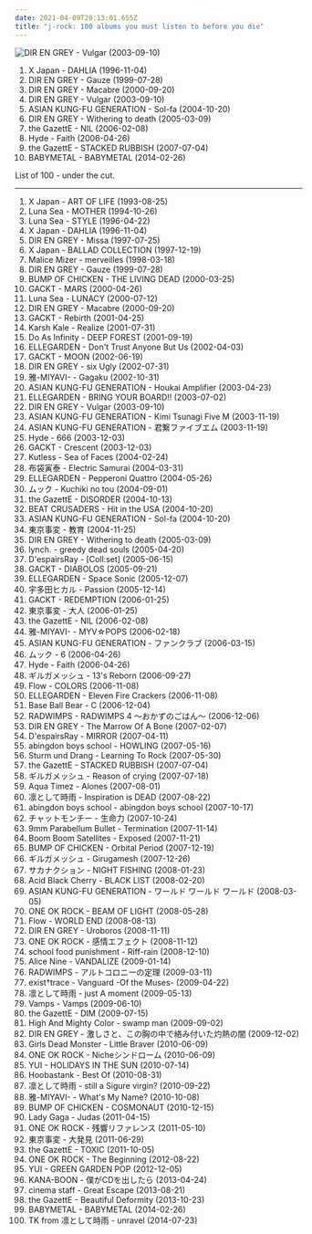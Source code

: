 ```yaml
---
date: 2021-04-09T20:13:01.655Z
title: "j-rock: 100 albums you must listen to before you die"
---
```

![DIR EN GREY - Vulgar (2003-09-10)](http://coverartarchive.org/release/0ddfef9a-16d2-3f43-94bf-5e5efdb13883/7454535329-500.jpg "DIR EN GREY - Vulgar (2003-09-10)")
<ol class="albums">
<li data-cover="https://img.discogs.com/pM4_39Y3cXXUsPpShG0cMstN1Q4=/fit-in/600x505/filters:strip_icc():format(jpeg):mode_rgb():quality(90)/discogs-images/R-4854086-1512640960-1267.jpeg.jpg" data-tags="j-rock" role="button">X Japan - DAHLIA (1996-11-04)</li>
<li data-cover="http://coverartarchive.org/release/1d5cae88-9b83-483b-b1d7-25b1febbaf3b/7461042517-500.jpg" data-tags="j-rock, visual kei" role="button">DIR EN GREY - Gauze (1999-07-28)</li>
<li data-cover="http://coverartarchive.org/release/cdd7017c-9510-4c38-ad22-dc626c00b418/3178284336-500.jpg" data-tags="j-rock, visual kei" role="button">DIR EN GREY - Macabre (2000-09-20)</li>
<li data-cover="http://coverartarchive.org/release/0ddfef9a-16d2-3f43-94bf-5e5efdb13883/7454535329-500.jpg" data-tags="j-rock" role="button">DIR EN GREY - Vulgar (2003-09-10)</li>
<li data-cover="http://coverartarchive.org/release/578b8fb0-32f6-404c-a51a-ac4eb2a75332/7668705803-500.jpg" data-tags="j-rock" role="button">ASIAN KUNG-FU GENERATION - Sol-fa (2004-10-20)</li>
<li data-cover="http://coverartarchive.org/release/d35e3a69-75a7-44a1-9e68-fd4e7b548976/11585065817-500.jpg" data-tags="japanese, visual kei, j-rock, dir en grey" role="button">DIR EN GREY - Withering to death (2005-03-09)</li>
<li data-cover="http://coverartarchive.org/release/f3c4087a-dcc9-3cea-a50a-5acd052e71af/11254027972-500.jpg" data-tags="j-rock" role="button">the GazettE - NIL (2006-02-08)</li>
<li data-cover="http://coverartarchive.org/release/339c1c01-6295-4576-a29d-fbe6f1ca00c9/7054757346-500.jpg" data-tags="j-rock" role="button">Hyde - Faith (2006-04-26)</li>
<li data-cover="http://coverartarchive.org/release/9aaca833-fb3f-4f8c-8b9c-4617715e9d9e/11039926115-500.jpg" data-tags="japanese, j-rock, visual kei, the gazette" role="button">the GazettE - STACKED RUBBISH (2007-07-04)</li>
<li data-cover="http://coverartarchive.org/release/e5c0f2cc-692c-46e2-af7d-4404c95e1550/6434003625-500.jpg" data-tags="metal, j-pop, kawaii metal" role="button">BABYMETAL - BABYMETAL (2014-02-26)</li>
</ol>
List of 100 - under the cut.
<!-- more -->

_________________

<ol class="albums">
<li data-cover="http://coverartarchive.org/release/9856fe82-ee58-46f3-8dc6-1e146ae0989a/18870075471-500.jpg" data-tags="symphonic metal, progressive metal" role="button">
X Japan - ART OF LIFE (1993-08-25)
</li>
<li data-cover="https://img.discogs.com/aVYuTaYK98DSZWc_VPlisrjNk-c=/fit-in/600x594/filters:strip_icc():format(jpeg):mode_rgb():quality(90)/discogs-images/R-832189-1527491587-2668.jpeg.jpg" data-tags="rock, japanese, alternative rock, progressive rock, epic, post-punk, melodic, jpop, dream pop, japan, japanese rock, j, j-rock, j-pop, jrock, legends, japanese music, j-music, to explore, luna sea, pure beauty, loved albums, sugizo, ryuichi kawamura, inoran, legends of rock, in future, fxxing masterpiece, there is no tag for this masterpiece" role="button">
Luna Sea - MOTHER (1994-10-26)
</li>
<li data-cover="https://img.discogs.com/blUiHA7OZwvowWtTS082Pg5B2x4=/fit-in/300x300/filters:strip_icc():format(jpeg):mode_rgb():quality(90)/discogs-images/R-14350624-1572767140-4238.jpeg.jpg" data-tags="rock, japanese, japan, j-rock" role="button">
Luna Sea - STYLE (1996-04-22)
</li>
<li data-cover="https://img.discogs.com/pM4_39Y3cXXUsPpShG0cMstN1Q4=/fit-in/600x505/filters:strip_icc():format(jpeg):mode_rgb():quality(90)/discogs-images/R-4854086-1512640960-1267.jpeg.jpg" data-tags="j-rock" role="button">
X Japan - DAHLIA (1996-11-04)
</li>
<li data-cover="http://coverartarchive.org/release/ea37767c-a8fa-4b63-b2b3-878fbfc288d3/7461388127-500.jpg" data-tags="j-rock" role="button">
DIR EN GREY - Missa (1997-07-25)
</li>
<li data-cover="https://img.discogs.com/gofzg8WWrEfHC3XGOdjWFnmXbh0=/fit-in/600x849/filters:strip_icc():format(jpeg):mode_rgb():quality(90)/discogs-images/R-5276007-1592068264-7558.jpeg.jpg" data-tags="j-rock" role="button">
X Japan - BALLAD COLLECTION (1997-12-19)
</li>
<li data-cover="http://coverartarchive.org/release/7d3b9817-b46c-46e7-a94a-3675134fbcf9/21937152600-500.jpg" data-tags="visual kei, j-rock" role="button">
Malice Mizer - merveilles (1998-03-18)
</li>
<li data-cover="http://coverartarchive.org/release/1d5cae88-9b83-483b-b1d7-25b1febbaf3b/7461042517-500.jpg" data-tags="j-rock, visual kei" role="button">
DIR EN GREY - Gauze (1999-07-28)
</li>
<li data-cover="https://img.discogs.com/h9_mauLtA7IUNHa0G4ecDpjqsLk=/fit-in/370x368/filters:strip_icc():format(jpeg):mode_rgb():quality(90)/discogs-images/R-5429136-1393147009-7806.jpeg.jpg" data-tags="j-rock, bump of chicken" role="button">
BUMP OF CHICKEN - THE LIVING DEAD (2000-03-25)
</li>
<li data-cover="https://img.discogs.com/_ReOz2Eg5OLNoovgXmZfvgchvfs=/fit-in/600x603/filters:strip_icc():format(jpeg):mode_rgb():quality(90)/discogs-images/R-13986322-1565521811-3863.webp.jpg" data-tags="gackt, japanese, j-rock" role="button">
GACKT - MARS (2000-04-26)
</li>
<li data-cover="https://img.discogs.com/lpjkBWhTgEmszY9XiMKJpcJI4G0=/fit-in/500x978/filters:strip_icc():format(jpeg):mode_rgb():quality(90)/discogs-images/R-9143344-1475519802-6071.jpeg.jpg" data-tags="japanese, japanese rock, j-rock, visual kei, jrock, visual key" role="button">
Luna Sea - LUNACY (2000-07-12)
</li>
<li data-cover="http://coverartarchive.org/release/cdd7017c-9510-4c38-ad22-dc626c00b418/3178284336-500.jpg" data-tags="j-rock, visual kei" role="button">
DIR EN GREY - Macabre (2000-09-20)
</li>
<li data-cover="http://coverartarchive.org/release/0b0cb384-ad5a-32b1-a69e-566e1e436d5c/17833938395-500.jpg" data-tags="j-rock, japanese" role="button">
GACKT - Rebirth (2001-04-25)
</li>
<li data-cover="http://coverartarchive.org/release/a882962a-d989-4d2d-ab03-7a9da0385a1b/10902191890-500.jpg" data-tags="india, electronic" role="button">
Karsh Kale - Realize (2001-07-31)
</li>
<li data-cover="https://img.discogs.com/n3wlcjlk3J46Foory-bhhzgdkb4=/fit-in/600x526/filters:strip_icc():format(jpeg):mode_rgb():quality(90)/discogs-images/R-598832-1141312670.jpeg.jpg" data-tags="j-rock, j-pop, do as infinity" role="button">
Do As Infinity - DEEP FOREST (2001-09-19)
</li>
<li data-cover="http://coverartarchive.org/release/596701d5-9859-49e5-91f0-be5ea0124203/20586182619-500.jpg" data-tags="rock, j-rock" role="button">
ELLEGARDEN - Don't Trust Anyone But Us (2002-04-03)
</li>
<li data-cover="https://img.discogs.com/lSbcfxhsZGPy283mAeWm4ogPwDc=/fit-in/400x400/filters:strip_icc():format(jpeg):mode_rgb():quality(90)/discogs-images/R-2928666-1307764118.jpeg.jpg" data-tags="j-rock, japanese" role="button">
GACKT - MOON (2002-06-19)
</li>
<li data-cover="http://coverartarchive.org/release/db8a335e-3686-4327-8c0c-38adb701ad9d/16181934440-500.jpg" data-tags="dir en grey, metal, japanese, j-rock" role="button">
DIR EN GREY - six Ugly (2002-07-31)
</li>
<li data-cover="https://via.placeholder.com/450" data-tags="japanese" role="button">
雅-MIYAVI- - Gagaku (2002-10-31)
</li>
<li data-cover="https://img.discogs.com/6eqJclpBSHFjPIgdfTzCFm1Twm4=/fit-in/500x500/filters:strip_icc():format(jpeg):mode_rgb():quality(90)/discogs-images/R-13877239-1563119976-9959.jpeg.jpg" data-tags="j-rock, jrock" role="button">
ASIAN KUNG-FU GENERATION - Houkai Amplifier (2003-04-23)
</li>
<li data-cover="https://img.discogs.com/jd0I2Z2i9krH0Qly8StZfmT9xTQ=/fit-in/512x512/filters:strip_icc():format(jpeg):mode_rgb():quality(90)/discogs-images/R-6059875-1410026043-9412.jpeg.jpg" data-tags="j-rock, e, ellegarden, haruka, bring your board" role="button">
ELLEGARDEN - BRING YOUR BOARD!! (2003-07-02)
</li>
<li data-cover="http://coverartarchive.org/release/0ddfef9a-16d2-3f43-94bf-5e5efdb13883/7454535329-500.jpg" data-tags="j-rock" role="button">
DIR EN GREY - Vulgar (2003-09-10)
</li>
<li data-cover="http://coverartarchive.org/release/dde332bb-ee41-438f-b35f-d1ac1679423e/12986618133-500.jpg" data-tags="rock, j-rock, jrock" role="button">
ASIAN KUNG-FU GENERATION - Kimi Tsunagi Five M (2003-11-19)
</li>
<li data-cover="http://coverartarchive.org/release/f5d13ed6-7e6e-43a0-b772-0bd13566d6c8/17685613236-500.jpg" data-tags="asian kung-fu generation" role="button">
ASIAN KUNG-FU GENERATION - 君繋ファイブエム (2003-11-19)
</li>
<li data-cover="https://img.discogs.com/YhI2VTY_PbG29E7wQ7KwGbYGksM=/fit-in/320x317/filters:strip_icc():format(jpeg):mode_rgb():quality(90)/discogs-images/R-4141608-1356703260-4041.jpeg.jpg" data-tags="j-rock, japanese, hyde" role="button">
Hyde - 666 (2003-12-03)
</li>
<li data-cover="https://img.discogs.com/lSbcfxhsZGPy283mAeWm4ogPwDc=/fit-in/400x400/filters:strip_icc():format(jpeg):mode_rgb():quality(90)/discogs-images/R-2928666-1307764118.jpeg.jpg" data-tags="j-rock" role="button">
GACKT - Crescent (2003-12-03)
</li>
<li data-cover="http://coverartarchive.org/release/5163d5e5-77fa-45f0-906a-60f82f0eecac/4786609440-500.jpg" data-tags="christian rock, kutless" role="button">
Kutless - Sea of Faces (2004-02-24)
</li>
<li data-cover="http://coverartarchive.org/release/5a963a42-9648-4880-97d2-377faec3837e/23736259677-500.jpg" data-tags="rock, japanese, j-rock" role="button">
布袋寅泰 - Electric Samurai (2004-03-31)
</li>
<li data-cover="https://img.discogs.com/jd0I2Z2i9krH0Qly8StZfmT9xTQ=/fit-in/512x512/filters:strip_icc():format(jpeg):mode_rgb():quality(90)/discogs-images/R-6059875-1410026043-9412.jpeg.jpg" data-tags="ellegarden - pepperoni quattro, j-rock" role="button">
ELLEGARDEN - Pepperoni Quattro (2004-05-26)
</li>
<li data-cover="http://coverartarchive.org/release/aefd13e5-4fb9-467f-8c04-4a001e76f0e8/5642492162-500.jpg" data-tags="j-rock, mucc" role="button">
ムック - Kuchiki no tou (2004-09-01)
</li>
<li data-cover="https://img.discogs.com/T71CGshtIYoaHDlwFQ0TEh85ar8=/fit-in/600x576/filters:strip_icc():format(jpeg):mode_rgb():quality(90)/discogs-images/R-7471874-1442307418-3559.png.jpg" data-tags="rock" role="button">
the GazettE - DISORDER (2004-10-13)
</li>
<li data-cover="https://img.discogs.com/Zo7D977oOvF1hP3b2ytKauQG4hI=/fit-in/324x384/filters:strip_icc():format(jpeg):mode_rgb():quality(90)/discogs-images/R-13430182-1554050602-3928.jpeg.jpg" data-tags="j-rock" role="button">
BEAT CRUSADERS - Hit in the USA (2004-10-20)
</li>
<li data-cover="http://coverartarchive.org/release/578b8fb0-32f6-404c-a51a-ac4eb2a75332/7668705803-500.jpg" data-tags="j-rock" role="button">
ASIAN KUNG-FU GENERATION - Sol-fa (2004-10-20)
</li>
<li data-cover="http://coverartarchive.org/release/b08eaad5-28f9-4404-b3b7-90067c092d1d/6692942777-500.jpg" data-tags="japanese" role="button">
東京事変 - 教育 (2004-11-25)
</li>
<li data-cover="http://coverartarchive.org/release/d35e3a69-75a7-44a1-9e68-fd4e7b548976/11585065817-500.jpg" data-tags="japanese, visual kei, j-rock, dir en grey" role="button">
DIR EN GREY - Withering to death (2005-03-09)
</li>
<li data-cover="https://img.discogs.com/5XRzArmHt2r1tTpLFCSYUzbvHQA=/fit-in/600x600/filters:strip_icc():format(jpeg):mode_rgb():quality(90)/discogs-images/R-3978388-1602109519-2299.jpeg.jpg" data-tags="j-rock, nagoya kei" role="button">
lynch. - greedy dead souls (2005-04-20)
</li>
<li data-cover="https://img.discogs.com/Dx5rsoFOygBx8nPxKW8Sq5ev6N0=/fit-in/392x400/filters:strip_icc():format(jpeg):mode_rgb():quality(90)/discogs-images/R-1777368-1242662992.jpeg.jpg" data-tags="rock, japanese, industrial, asian, male vocalists, 00s, industrial metal, j-rock, spookycore" role="button">
D'espairsRay - [Coll:set] (2005-06-15)
</li>
<li data-cover="https://img.discogs.com/tZK-DOrCicd8CIQbgQXsNfDcYVE=/fit-in/500x444/filters:strip_icc():format(jpeg):mode_rgb():quality(90)/discogs-images/R-13970450-1565175886-2381.jpeg.jpg" data-tags="j-rock, japanese" role="button">
GACKT - DIABOLOS (2005-09-21)
</li>
<li data-cover="https://img.discogs.com/jd0I2Z2i9krH0Qly8StZfmT9xTQ=/fit-in/512x512/filters:strip_icc():format(jpeg):mode_rgb():quality(90)/discogs-images/R-6059875-1410026043-9412.jpeg.jpg" data-tags="emo, 00s, j-rock" role="button">
ELLEGARDEN - Space Sonic (2005-12-07)
</li>
<li data-cover="https://via.placeholder.com/450" data-tags="soundtrack, pop, rock, japanese, female vocalists, mpb, game, anime, j-rock, video game music, j-pop, utada hikaru, kingdom hearts" role="button">
宇多田ヒカル - Passion (2005-12-14)
</li>
<li data-cover="http://coverartarchive.org/release/112ccca8-1db4-4e7a-86ac-3336eaa432a1/27103987186-500.jpg" data-tags="j-rock, japanese" role="button">
GACKT - REDEMPTION (2006-01-25)
</li>
<li data-cover="http://coverartarchive.org/release/da0bccda-6ebb-49e9-9efc-5fd2e5a43526/13191334225-500.jpg" data-tags="j-rock, tokyo incidents" role="button">
東京事変 - 大人 (2006-01-25)
</li>
<li data-cover="http://coverartarchive.org/release/f3c4087a-dcc9-3cea-a50a-5acd052e71af/11254027972-500.jpg" data-tags="j-rock" role="button">
the GazettE - NIL (2006-02-08)
</li>
<li data-cover="https://via.placeholder.com/450" data-tags="japanese, male vocalists, j-rock, j-pop-rock" role="button">
雅-MIYAVI- - MYV☆POPS (2006-02-18)
</li>
<li data-cover="http://coverartarchive.org/release/a73f09e4-0136-44c4-a3ee-9dff4617d7f9/3462461101-500.jpg" data-tags="jpop, j-rock, j-pop, jrock" role="button">
ASIAN KUNG-FU GENERATION - ファンクラブ (2006-03-15)
</li>
<li data-cover="https://img.discogs.com/USydrwKp4ZXsS1MwQ4ER9_tEKEw=/fit-in/600x596/filters:strip_icc():format(jpeg):mode_rgb():quality(90)/discogs-images/R-16278016-1606460378-9188.jpeg.jpg" data-tags="j-rock" role="button">
ムック - 6 (2006-04-26)
</li>
<li data-cover="http://coverartarchive.org/release/339c1c01-6295-4576-a29d-fbe6f1ca00c9/7054757346-500.jpg" data-tags="j-rock" role="button">
Hyde - Faith (2006-04-26)
</li>
<li data-cover="http://coverartarchive.org/release/ffa1cb26-66c1-4ab7-a816-bc1db3b307b2/7017421921-500.jpg" data-tags="rock, japanese, asian, male vocalists, 00s, j-rock" role="button">
ギルガメッシュ - 13's Reborn (2006-09-27)
</li>
<li data-cover="https://via.placeholder.com/450" data-tags="j-rock, flow" role="button">
Flow - COLORS (2006-11-08)
</li>
<li data-cover="https://img.discogs.com/lD9hgbJ9j1I31uA-U_5Oi7wHpKE=/fit-in/600x599/filters:strip_icc():format(jpeg):mode_rgb():quality(90)/discogs-images/R-3221297-1321091639.jpeg.jpg" data-tags="rock, japanese, j-rock" role="button">
ELLEGARDEN - Eleven Fire Crackers (2006-11-08)
</li>
<li data-cover="http://coverartarchive.org/release/d194251c-2173-445f-9a05-790e3b56fc3a/6245148270-500.jpg" data-tags="rock, japanese, 00s, j-rock" role="button">
Base Ball Bear - C (2006-12-04)
</li>
<li data-cover="http://coverartarchive.org/release/3a8fe18f-7603-4e5c-905f-12f437adabbd/13944766792-500.jpg" data-tags="japanese rock, j-rock, radwimps" role="button">
RADWIMPS - RADWIMPS 4 ～おかずのごはん～ (2006-12-06)
</li>
<li data-cover="http://coverartarchive.org/release/5d43e329-315e-33c5-bba5-81d033e266c9/11644533393-500.jpg" data-tags="metalcore, alternative metal, japanese" role="button">
DIR EN GREY - The Marrow Of A Bone (2007-02-07)
</li>
<li data-cover="https://img.discogs.com/ivlCXvUaRvIfAJN6yQz9l1idr5Q=/fit-in/475x462/filters:strip_icc():format(jpeg):mode_rgb():quality(90)/discogs-images/R-1488527-1230477522.jpeg.jpg" data-tags="visual kei" role="button">
D'espairsRay - MIRROR (2007-04-11)
</li>
<li data-cover="http://coverartarchive.org/release/a7c8c214-c7a1-4500-8e0e-5226c3ed9c86/7185809851-500.jpg" data-tags="j-rock" role="button">
abingdon boys school - HOWLING (2007-05-16)
</li>
<li data-cover="https://img.discogs.com/xtw-OU2rHnQDBLOicHEMH4kRFNE=/fit-in/456x400/filters:strip_icc():format(jpeg):mode_rgb():quality(90)/discogs-images/R-2479045-1321193620.jpeg.jpg" data-tags="soundtrack, noise, pop, rock, 60s, 70s, 80s, dead, brutal, grindcore, emo, rap, experimental, noise rock, underground rap, lo-fi, world, techno, 90s, death, nigeria, composer, dirty south, screamo, political, comedy, chainsaw, finnish, cyberpunk, stoner, breakcore, garage, kids, male vocalists, dark ambient, 50s, 40s, videogame, j-rock, mexican, underground, propaganda, anarchy, grim, power metal, suicide, crime, chaos, melodic noise, porn, marijuana, penis, goregrind, fuck, gangsta, scat, conspiracy, noisecore, deathcore, symphonic black metal, nsbm, cocaine, childrens music, hell, jesus, violence, death row, aids, disease, sickness, murder, satan, disaster, bacteria, islam, misery, moses, columbia, tragic, illegal, suicidal black metal, depressive, child abuse, homicide, cult, erotic, zombie, desperate, one hit wonder" role="button">
Sturm und Drang - Learning To Rock (2007-05-30)
</li>
<li data-cover="http://coverartarchive.org/release/9aaca833-fb3f-4f8c-8b9c-4617715e9d9e/11039926115-500.jpg" data-tags="japanese, j-rock, visual kei, the gazette" role="button">
the GazettE - STACKED RUBBISH (2007-07-04)
</li>
<li data-cover="https://via.placeholder.com/450" data-tags="j-rock" role="button">
ギルガメッシュ - Reason of crying (2007-07-18)
</li>
<li data-cover="https://via.placeholder.com/450" data-tags="j-rock, s, the neilesh" role="button">
Aqua Timez - Alones (2007-08-01)
</li>
<li data-cover="http://coverartarchive.org/release/6308416e-2d30-4abf-8242-f859272c8e71/24763633254-500.jpg" data-tags="post-hardcore, j-rock" role="button">
凛として時雨 - Inspiration is DEAD (2007-08-22)
</li>
<li data-cover="https://img.discogs.com/V-y_zlb78r3oMes1n6M8dEzwc8M=/fit-in/500x432/filters:strip_icc():format(jpeg):mode_rgb():quality(90)/discogs-images/R-3616432-1337518222-7816.jpeg.jpg" data-tags="japanese" role="button">
abingdon boys school - abingdon boys school (2007-10-17)
</li>
<li data-cover="http://coverartarchive.org/release/26bd077b-bb06-4f4b-8180-326d93229ea3/1049228507-500.jpg" data-tags="female vocalists, pop rock, japanese rock, 00s, j-rock, girl rock, seimeiryoku" role="button">
チャットモンチー - 生命力 (2007-10-24)
</li>
<li data-cover="http://coverartarchive.org/release/85b4cb62-1c88-4e2d-8c3e-f1760f47e11e/16180804812-500.jpg" data-tags="j-rock" role="button">
9mm Parabellum Bullet - Termination (2007-11-14)
</li>
<li data-cover="https://img.discogs.com/5F3aoNdzzwQ78Ri8905Wn0ySu1E=/fit-in/600x535/filters:strip_icc():format(jpeg):mode_rgb():quality(90)/discogs-images/R-854207-1165920252.jpeg.jpg" data-tags="electronic" role="button">
Boom Boom Satellites - Exposed (2007-11-21)
</li>
<li data-cover="https://via.placeholder.com/450" data-tags="j-rock" role="button">
BUMP OF CHICKEN - Orbital Period (2007-12-19)
</li>
<li data-cover="https://via.placeholder.com/450" data-tags="japanese, j-rock" role="button">
ギルガメッシュ - Girugamesh (2007-12-26)
</li>
<li data-cover="https://via.placeholder.com/450" data-tags="electronic, rock, japanese, j-rock, days and nights, fish and amphibians, fish and other sea creatures" role="button">
サカナクション - NIGHT FISHING (2008-01-23)
</li>
<li data-cover="https://img.discogs.com/xk6gylrAlI8rAKZaGRRPu89Y6Hg=/fit-in/500x500/filters:strip_icc():format(jpeg):mode_rgb():quality(90)/discogs-images/R-2559780-1290445768.jpeg.jpg" data-tags="j-rock, rock" role="button">
Acid Black Cherry - BLACK LIST (2008-02-20)
</li>
<li data-cover="https://via.placeholder.com/450" data-tags="j-rock" role="button">
ASIAN KUNG-FU GENERATION - ワールド ワールド ワールド (2008-03-05)
</li>
<li data-cover="http://coverartarchive.org/release/de81a52e-47f0-406e-858a-66c0fd689c9b/9622669749-500.jpg" data-tags="j-rock" role="button">
ONE OK ROCK - BEAM OF LIGHT (2008-05-28)
</li>
<li data-cover="https://img.discogs.com/46dad272331b770e45c28eea695bf30f59a15b86/images/spacer.gif" data-tags="japanese, jpop, asian, male vocalists, anime, j-rock, j-pop, group, boy band, asian music, asian pop" role="button">
Flow - WORLD END (2008-08-13)
</li>
<li data-cover="http://coverartarchive.org/release/fb296c28-e379-4405-9bb4-c24793685c6c/20605730802-500.jpg" data-tags="alternative metal, progressive metal, j-metal" role="button">
DIR EN GREY - Uroboros (2008-11-11)
</li>
<li data-cover="https://via.placeholder.com/450" data-tags="j-rock, favorite" role="button">
ONE OK ROCK - 感情エフェクト (2008-11-12)
</li>
<li data-cover="http://coverartarchive.org/release/5e65ab8e-9612-33b7-b608-7ddfd43c0798/20938507691-500.jpg" data-tags="j-rock, j-indie, j-pop rock" role="button">
school food punishment - Riff-rain (2008-12-10)
</li>
<li data-cover="https://img.discogs.com/wuiS8mpWYldsTwidt9PTdhZLxaQ=/fit-in/360x360/filters:strip_icc():format(jpeg):mode_rgb():quality(90)/discogs-images/R-5251804-1388770634-2533.jpeg.jpg" data-tags="rock, japanese, j-rock" role="button">
Alice Nine - VANDALIZE (2009-01-14)
</li>
<li data-cover="http://coverartarchive.org/release/933cf928-ef7d-44f9-a605-960ed9e6ff79/14459235896-500.jpg" data-tags="j-rock" role="button">
RADWIMPS - アルトコロニーの定理 (2009-03-11)
</li>
<li data-cover="https://via.placeholder.com/450" data-tags="japanese, j-rock" role="button">
exist†trace - Vanguard -Of the Muses- (2009-04-22)
</li>
<li data-cover="http://coverartarchive.org/release/36680ad6-a047-423a-b06b-d6723a3dc56f/12651455221-500.jpg" data-tags="alternative rock, post-hardcore, j-rock" role="button">
凛として時雨 - just A moment (2009-05-13)
</li>
<li data-cover="http://coverartarchive.org/release/2a8b2a56-55f3-40f4-a5e6-6517c6094573/8529048243-500.jpg" data-tags="j-rock" role="button">
Vamps - Vamps (2009-06-10)
</li>
<li data-cover="http://coverartarchive.org/release/a54a4387-263e-4799-ba7e-02a2dda3d08c/11228615759-500.jpg" data-tags="visual kei, japanese" role="button">
the GazettE - DIM (2009-07-15)
</li>
<li data-cover="http://coverartarchive.org/release/33981691-4a21-46ce-80c9-0b19b9f44478/19878739636-500.jpg" data-tags="j-rock" role="button">
High And Mighty Color - swamp man (2009-09-02)
</li>
<li data-cover="https://img.discogs.com/cphJ96s0yDGx89i7brUKgACacEI=/fit-in/600x599/filters:strip_icc():format(jpeg):mode_rgb():quality(90)/discogs-images/R-1059678-1188925726.jpeg.jpg" data-tags="japanese, progressive metal, death metal, j-rock, visual kei, progressive death metal, experimental metal" role="button">
DIR EN GREY - 激しさと、この胸の中で絡み付いた灼熱の闇 (2009-12-02)
</li>
<li data-cover="http://coverartarchive.org/release/29431e7a-e18e-4cdb-8d88-9144449a857b/19862107207-500.jpg" data-tags="j-rock" role="button">
Girls Dead Monster - Little Braver (2010-06-09)
</li>
<li data-cover="http://coverartarchive.org/release/220f4989-ecd6-4d2b-a551-f7f56f8f5673/3429259291-500.jpg" data-tags="rock, japanese, alternative, emo, screamo, j-rock" role="button">
ONE OK ROCK - Nicheシンドローム (2010-06-09)
</li>
<li data-cover="https://img.discogs.com/vJVbZPrtFDqqbWrKN7Yb3se98ZQ=/fit-in/600x600/filters:strip_icc():format(jpeg):mode_rgb():quality(90)/discogs-images/R-3158357-1318431563.jpeg.jpg" data-tags="j-rock" role="button">
YUI - HOLIDAYS IN THE SUN (2010-07-14)
</li>
<li data-cover="https://via.placeholder.com/450" data-tags="black metal, japanese, korean, j-rock" role="button">
Hoobastank - Best Of (2010-08-31)
</li>
<li data-cover="http://coverartarchive.org/release/a7b8dbf2-0b24-4abd-80b0-55fb5954c899/12651444349-500.jpg" data-tags="j-rock" role="button">
凛として時雨 - still a Sigure virgin? (2010-09-22)
</li>
<li data-cover="http://coverartarchive.org/release/e76e61f2-fcdd-470b-bccf-4fd4305dcbff/18918658858-500.jpg" data-tags="j-rock" role="button">
雅-MIYAVI- - What's My Name? (2010-10-08)
</li>
<li data-cover="https://via.placeholder.com/450" data-tags="j-rock, sun and moon and stars and outer space" role="button">
BUMP OF CHICKEN - COSMONAUT (2010-12-15)
</li>
<li data-cover="https://img.discogs.com/sa4Jl-YBdMDxBUMmdm_bc6S4fSg=/fit-in/600x504/filters:strip_icc():format(jpeg):mode_rgb():quality(90)/discogs-images/R-6866131-1594226931-8692.jpeg.jpg" data-tags="pop, dance, born this way, modern" role="button">
Lady Gaga - Judas (2011-04-15)
</li>
<li data-cover="http://coverartarchive.org/release/f03fc5b3-2ef7-4191-9386-7eed09d76090/3429279743-500.jpg" data-tags="emo, post-hardcore, j-rock, post hardcore" role="button">
ONE OK ROCK - 残響リファレンス (2011-05-10)
</li>
<li data-cover="https://via.placeholder.com/450" data-tags="j-rock, great as hell" role="button">
東京事変 - 大発見 (2011-06-29)
</li>
<li data-cover="http://coverartarchive.org/release/a834cbd6-076e-45a2-aac2-66c5e068c331/11261759683-500.jpg" data-tags="hard rock, alternative metal" role="button">
the GazettE - TOXIC (2011-10-05)
</li>
<li data-cover="http://coverartarchive.org/release/cefbfa99-d262-4f3e-a98d-23fff5c0b316/25315519841-500.jpg" data-tags="epic, j-rock, oneokrock" role="button">
ONE OK ROCK - The Beginning (2012-08-22)
</li>
<li data-cover="http://coverartarchive.org/release/92e45294-7c6e-485c-8707-8b655dbc11bd/3058792717-500.jpg" data-tags="japanese" role="button">
YUI - GREEN GARDEN POP (2012-12-05)
</li>
<li data-cover="http://coverartarchive.org/release/a9dcb2fd-3449-4681-ab11-3f32aa172a19/25640576821-500.jpg" data-tags="j-rock" role="button">
KANA-BOON - 僕がCDを出したら (2013-04-24)
</li>
<li data-cover="https://img.discogs.com/pfnkOUsnW5YjH9-74pSabvvsJBE=/fit-in/600x537/filters:strip_icc():format(jpeg):mode_rgb():quality(90)/discogs-images/R-13371810-1552945060-6074.jpeg.jpg" data-tags="j-rock" role="button">
cinema staff - Great Escape (2013-08-21)
</li>
<li data-cover="http://coverartarchive.org/release/f9e703bd-dabe-463c-8826-3a6657748e19/5511772198-500.jpg" data-tags="electronic, japanese, hard rock, alternative metal, j-rock" role="button">
the GazettE - Beautiful Deformity (2013-10-23)
</li>
<li data-cover="http://coverartarchive.org/release/e5c0f2cc-692c-46e2-af7d-4404c95e1550/6434003625-500.jpg" data-tags="metal, j-pop, kawaii metal" role="button">
BABYMETAL - BABYMETAL (2014-02-26)
</li>
<li data-cover="http://coverartarchive.org/release/9aeb9804-c7ac-4598-907b-832c2a3ae553/7825800795-500.jpg" data-tags="j-rock" role="button">
TK from 凛として時雨 - unravel (2014-07-23)
</li>
</ol>